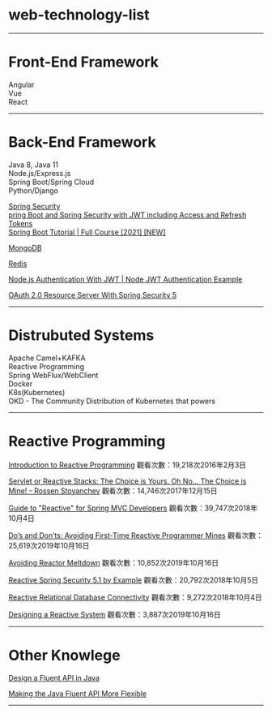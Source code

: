 # web-technology-list
---

# Front-End Framework


Angular  
Vue  
React  

---

# Back-End Framework


Java 8, Java 11  
Node.js/Express.js  
Spring Boot/Spring Cloud  
Python/Django  

[Spring Security](https://www.youtube.com/watch?v=her_7pa0vrg)  
[pring Boot and Spring Security with JWT including Access and Refresh Tokens](https://www.youtube.com/watch?v=VVn9OG9nfH0)  
[Spring Boot Tutorial | Full Course [2021] [NEW]](https://www.youtube.com/watch?v=9SGDpanrc8U)  

[MongoDB](https://www.mongodb.com/try/download/community)  

[Redis](https://redis.io/download)  
 

[Node.js Authentication With JWT | Node JWT Authentication Example](https://www.youtube.com/watch?v=wKddzNMDnaQ)  

[OAuth 2.0 Resource Server With Spring Security 5](https://www.baeldung.com/spring-security-oauth-resource-server)

---

# Distrubuted Systems


Apache Camel+KAFKA  
Reactive Programming  
Spring WebFlux/WebClient  
Docker  
K8s(Kubernetes)  
OKD - The Community Distribution of Kubernetes that powers

---

# Reactive Programming


[Introduction to Reactive Programming](https://www.youtube.com/watch?v=fec9nEIybp0)
觀看次數：19,218次2016年2月3日

[Servlet or Reactive Stacks: The Choice is Yours. Oh No... The Choice is Mine! - Rossen Stoyanchev](https://www.youtube.com/watch?v=Dp_aJh-akkU)
觀看次數：14,746次2017年12月15日

[Guide to "Reactive" for Spring MVC Developers](https://www.youtube.com/watch?v=IZ2SoXUiS7M)
觀看次數：39,747次2018年10月4日

[Do’s and Don’ts: Avoiding First-Time Reactive Programmer Mines](https://www.youtube.com/watch?v=0rnMIueRKNU)
觀看次數：25,619次2019年10月16日

[Avoiding Reactor Meltdown](https://www.youtube.com/watch?v=xCu73WVg8Ps)
觀看次數：10,852次2019年10月16日

[Reactive Spring Security 5.1 by Example](https://www.youtube.com/watch?v=YcAufUtfm44)
觀看次數：20,792次2018年10月5日

[Reactive Relational Database Connectivity](https://www.youtube.com/watch?v=idApf9DMdfk)
觀看次數：9,272次2018年10月4日  

[Designing a Reactive System](https://www.youtube.com/watch?v=Iwn8sBMf_P4)
觀看次數：3,887次2019年10月16日  

---

# Other Knowlege


[Design a Fluent API in Java](https://dzone.com/articles/java-fluent-api-design)

[Making the Java Fluent API More Flexible](https://dzone.com/articles/making-java-fluent-api-more-flexible)

---